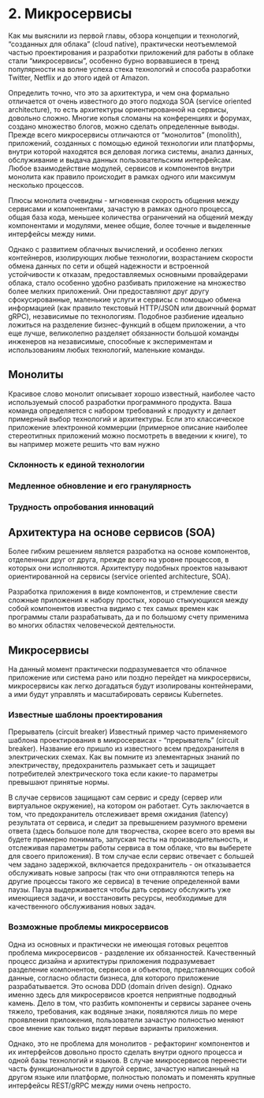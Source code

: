 # 2. Микросервисы
 
Как мы выяснили из первой главы, обзора концепции и технологий, “созданных для облака” (cloud native), практически неотъемлемой частью проектирования и разработки приложений для работы в облаке стали “микросервисы”, особенно бурно ворвавшиеся в тренд популярности на волне успеха стека технологий и способа разработки Twitter, Netflix и до этого идей от Amazon.

Определить точно, что это за архитектура, и чем она формально отличается от очень известного до этого подхода SOA (service oriented architecture), то есть архитектуры ориентированной на сервисы, довольно сложно. Многие копья сломаны на конференциях и форумах, создано множество блогов, можно сделать определенные выводы. Прежде всего микросервисы отличаются от “монолитов” (monolith), приложений, созданных с помощью единой технологии или платформы, внутри которой находятся вся деловая логика системы, анализ данных, обслуживание и выдача данных пользовательским  интерфейсам. Любое взаимодействие модулей, сервисов и компонентов внутри монолита как правило происходит в рамках одного или максимум несколько процессов.

Плюсы монолита очевидны - мгновенная скорость общения между сервисами и компонентами, зачастую в рамках одного процесса, общая база кода, меньшее количества ограничений на общений между компонентами и модулями, менее общие, более точные и выделенные интерфейсы между ними. 

Однако с развитием облачных вычислений, и особенно легких контейнеров, изолирующих любые технологии, возрастанием скорости обмена данных по сети и общей надежности и встроенной устойчивости к отказам, предоставляемых основными провайдерами облака, стало особенно удобно разбивать приложение на множество более мелких приложений. Они предоставляют друг другу сфокусированные, маленькие услуги и сервисы с помощью обмена информацией (как правило текстовый HTTP/JSON или двоичный формат gRPC), независимые по технологиям. Подобное разбиение идеально ложиться на разделение бизнес-функций в общем приложении, а что еще лучше, великолепно разделяет обязанности большой команды инженеров на независимые, способные к экспериментам и использованиям любых технологий, маленькие команды. 

## Монолиты
Красивое слово монолит описывает хорошо известный, наиболее часто используемый способ разработки программного продукта. Ваша команда определяется с набором требований к продукту и делает примерный выбор технологий и архитектуры. Если это классическое приложение электронной коммерции (примерное описание наиболее стереотипных приложений можно посмотреть в введении к книге), то вы например можете решить что вам нужно

### Склонность к единой технологии

### Медленное обновление и его гранулярность


### Трудность опробования инноваций




## Архитектура на основе сервисов (SOA)
Более гибким решением является разработка на основе компонентов, отделенных друг от друга, прежде всего на уровне процессов, в которых они исполняются. Архитектуру подобных проектов называют ориентированной на сервисы (service oriented architecture, SOA).

Разработка приложения в виде компонентов, и стремление свести сложные приложения к набору простых, хорошо стыкующихся между собой компонентов известна видимо с тех самых времен как программы стали разрабатывать, да и по большому счету применима во многих областях человеческой деятельности.

## Микросервисы


На данный момент практически подразумевается что облачное приложение или система рано или поздно перейдет на микросервисы, микросервисы как легко догадаться будут изолированы контейнерами, а ими будут управлять и масштабировать сервисы Kubernetes.

### Известные шаблоны проектирования

Прерыватель (circuit breaker)
Известный пример часто применяемого шаблона проектирования в микросервисах - “прерыватель” (circuit breaker). Название его пришло из известного всем предохранителя в электрических схемах. Как вы помните из элементарных знаний по электричеству, предохранитель размыкает сеть и защищает потребителей электрического тока если какие-то параметры превышают принятые нормы.

В случае сервисов защищают сам сервис и среду (сервер или виртуальное окружение), на котором он работает. Суть заключается в том, что предохранитель отслеживает время ожидания (latency) результата от сервиса, и следит за превышением разумного времени ответа (здесь большое поле для творчества, скорее всего это время вы будете примерно понимать, запуская тесты на производительность, и отслеживая параметры работы сервиса в том облаке, что вы выберете для своего приложения). В том случае если сервис отвечает с большей чем задано задержкой, включается предохранитель - он отказывается обслуживать новые запросы (так что они отправляются теперь на другие процессы такого же сервиса) в течение определенной вами паузы. Пауза выдерживается чтобы дать сервису обслужить уже имеющиеся задачи, и восстановить ресурсы, необходимые для качественного обслуживания новых задач.

### Возможные проблемы микросервисов

Одна из основных и практически не имеющая готовых рецептов проблема микросервисов - разделение их обязанностей. Качественный процесс дизайна и архитектуры приложения подразумевает разделение компонентов, сервисов и объектов, представляющих собой данные, согласно области бизнеса, для которого приложение разрабатывается. Это основа DDD (domain driven design). Однако именно здесь для микросервисов кроется неприятные подводный камень. Дело в том, что разбить компоненты и сервисы заранее очень тяжело, требования, как водяные знаки, появляются лишь по мере проявления приложения, пользователи зачастую полностью меняют свое мнение как только видят первые варианты приложения. 

Однако, это не проблема для монолитов - рефакторинг компонентов и их интерфейсов довольно просто сделать внутри одного процесса и одной базы технологий и языков. В случае микросервисов перенести часть функциональности в другой сервис, зачастую написанный на другом языке или платформе, полностью поломать и поменять крупные интерфейсы REST/gRPC между ними очень непросто.


